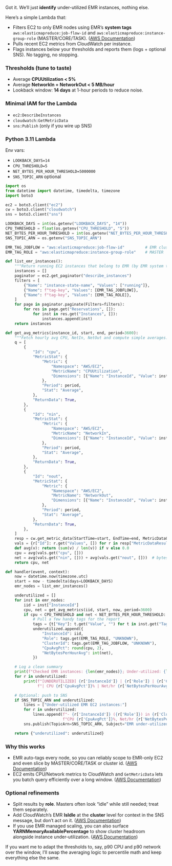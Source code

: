 Got it. We’ll just **identify** under-utilized EMR instances, nothing else.

Here’s a simple Lambda that:

* Filters EC2 to only EMR nodes using EMR’s **system tags**
  `aws:elasticmapreduce:job-flow-id` and `aws:elasticmapreduce:instance-group-role` (MASTER/CORE/TASK). ([AWS Documentation][1])
* Pulls recent EC2 metrics from CloudWatch per instance.
* Flags instances below your thresholds and reports them (logs + optional SNS).
  No tagging, no stopping.

### Thresholds (tune to taste)

* Average **CPUUtilization < 5%**
* Average **NetworkIn + NetworkOut < 5 MB/hour**
* Lookback window: **14 days** at 1-hour periods to reduce noise.

### Minimal IAM for the Lambda

* `ec2:DescribeInstances`
* `cloudwatch:GetMetricData`
* `sns:Publish` (only if you wire up SNS)

### Python 3.11 Lambda

Env vars:

* `LOOKBACK_DAYS=14`
* `CPU_THRESHOLD=5`
* `NET_BYTES_PER_HOUR_THRESHOLD=5000000`
* `SNS_TOPIC_ARN` optional

```python
import os
from datetime import datetime, timedelta, timezone
import boto3

ec2 = boto3.client("ec2")
cw = boto3.client("cloudwatch")
sns = boto3.client("sns")

LOOKBACK_DAYS = int(os.getenv("LOOKBACK_DAYS", "14"))
CPU_THRESHOLD = float(os.getenv("CPU_THRESHOLD", "5"))
NET_BYTES_PER_HOUR_THRESHOLD = int(os.getenv("NET_BYTES_PER_HOUR_THRESHOLD", "5000000"))
SNS_TOPIC_ARN = os.getenv("SNS_TOPIC_ARN")

EMR_TAG_JOBFLOW = "aws:elasticmapreduce:job-flow-id"         # EMR cluster id like j-XXXX
EMR_TAG_ROLE = "aws:elasticmapreduce:instance-group-role"    # MASTER | CORE | TASK

def list_emr_instances():
    """Return running EC2 instances that belong to EMR (by EMR system tags)."""
    instances = []
    paginator = ec2.get_paginator("describe_instances")
    filters = [
        {"Name": "instance-state-name", "Values": ["running"]},
        {"Name": f"tag-key", "Values": [EMR_TAG_JOBFLOW]},
        {"Name": f"tag-key", "Values": [EMR_TAG_ROLE]},
    ]
    for page in paginator.paginate(Filters=filters):
        for res in page.get("Reservations", []):
            for inst in res.get("Instances", []):
                instances.append(inst)
    return instances

def get_avg_metrics(instance_id, start, end, period=3600):
    """Fetch hourly avg CPU, NetIn, NetOut and compute simple averages."""
    q = [
        {
            "Id": "cpu",
            "MetricStat": {
                "Metric": {
                    "Namespace": "AWS/EC2",
                    "MetricName": "CPUUtilization",
                    "Dimensions": [{"Name": "InstanceId", "Value": instance_id}],
                },
                "Period": period,
                "Stat": "Average",
            },
            "ReturnData": True,
        },
        {
            "Id": "nin",
            "MetricStat": {
                "Metric": {
                    "Namespace": "AWS/EC2",
                    "MetricName": "NetworkIn",
                    "Dimensions": [{"Name": "InstanceId", "Value": instance_id}],
                },
                "Period": period,
                "Stat": "Average",
            },
            "ReturnData": True,
        },
        {
            "Id": "nout",
            "MetricStat": {
                "Metric": {
                    "Namespace": "AWS/EC2",
                    "MetricName": "NetworkOut",
                    "Dimensions": [{"Name": "InstanceId", "Value": instance_id}],
                },
                "Period": period,
                "Stat": "Average",
            },
            "ReturnData": True,
        },
    ]
    resp = cw.get_metric_data(StartTime=start, EndTime=end, MetricDataQueries=q, ScanBy="TimestampDescending")
    vals = {r["Id"]: r.get("Values", []) for r in resp["MetricDataResults"]}
    def avg(v): return (sum(v) / len(v)) if v else 0.0
    cpu = avg(vals.get("cpu", []))
    net = avg(vals.get("nin", [])) + avg(vals.get("nout", []))  # bytes per hour (period=3600)
    return cpu, net

def handler(event, context):
    now = datetime.now(timezone.utc)
    start = now - timedelta(days=LOOKBACK_DAYS)
    emr_nodes = list_emr_instances()

    underutilized = []
    for inst in emr_nodes:
        iid = inst["InstanceId"]
        cpu, net = get_avg_metrics(iid, start, now, period=3600)
        if cpu < CPU_THRESHOLD and net < NET_BYTES_PER_HOUR_THRESHOLD:
            # Pull a few handy tags for the report
            tags = {t["Key"]: t.get("Value", "") for t in inst.get("Tags", [])}
            underutilized.append({
                "InstanceId": iid,
                "Role": tags.get(EMR_TAG_ROLE, "UNKNOWN"),
                "ClusterId": tags.get(EMR_TAG_JOBFLOW, "UNKNOWN"),
                "CpuAvgPct": round(cpu, 2),
                "NetBytesPerHourAvg": int(net),
            })

    # Log a clean summary
    print(f"Checked EMR instances: {len(emr_nodes)}; Under-utilized: {len(underutilized)}")
    for r in underutilized:
        print(f"[UNDERUTILIZED] {r['InstanceId']} | {r['Role']} | {r['ClusterId']} "
              f"| CPU {r['CpuAvgPct']}% | Net/hr {r['NetBytesPerHourAvg']}")

    # Optional: push to SNS
    if SNS_TOPIC_ARN and underutilized:
        lines = ["Under-utilized EMR EC2 instances:"]
        for r in underutilized:
            lines.append(f"- {r['InstanceId']} ({r['Role']}) in {r['ClusterId']}: "
                         f"CPU {r['CpuAvgPct']}%, Net/hr {r['NetBytesPerHourAvg']}")
        sns.publish(TopicArn=SNS_TOPIC_ARN, Subject="EMR under-utilized instances", Message="\n".join(lines))

    return {"underutilized": underutilized}
```

### Why this works

* EMR auto-tags every node, so you can reliably scope to EMR-only EC2 and even slice by MASTER/CORE/TASK or cluster id. ([AWS Documentation][1])
* EC2 emits CPU/Network metrics to CloudWatch and `GetMetricData` lets you batch query efficiently over a long window. ([AWS Documentation][2])

### Optional refinements

* Split results by **role**. Masters often look “idle” while still needed; treat them separately.
* Add CloudWatch’s EMR **IsIdle** at the **cluster** level for context in the SNS message, but don’t act on it. ([AWS Documentation][3])
* If you use EMR managed scaling, you can also surface **YARNMemoryAvailablePercentage** to show cluster headroom alongside instance under-utilization. ([AWS Documentation][4])

If you want me to adapt the thresholds to, say, p90 CPU and p90 network over the window, I’ll swap the averaging logic to percentile math and keep everything else the same.

[1]: https://docs.aws.amazon.com/emr/latest/ManagementGuide/emr-plan-tags.html?utm_source=chatgpt.com "Tag and categorize Amazon EMR cluster resources"
[2]: https://docs.aws.amazon.com/AWSEC2/latest/UserGuide/viewing_metrics_with_cloudwatch.html?utm_source=chatgpt.com "CloudWatch metrics that are available for your instances"
[3]: https://docs.aws.amazon.com/emr/latest/ManagementGuide/UsingEMR_ViewingMetrics.html?utm_source=chatgpt.com "Monitoring Amazon EMR metrics with CloudWatch"
[4]: https://docs.aws.amazon.com/emr/latest/ManagementGuide/managed-scaling-metrics.html?utm_source=chatgpt.com "Understanding managed scaling metrics in Amazon EMR"
